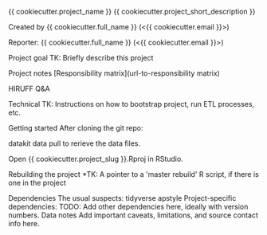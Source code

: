 {{ cookiecutter.project_name }}
{{ cookiecutter.project_short_description }}

Created by {{ cookiecutter.full_name }} (<{{ cookiecutter.email }}>)

Reporter: {{ cookiecutter.full_name }} (<{{ cookiecutter.email }}>)

Project goal
TK: Briefly describe this project

Project notes
[Responsibility matrix](url-to-responsibility matrix)

HIRUFF Q&A

Technical
TK: Instructions on how to bootstrap project, run ETL processes, etc.

Getting started
After cloning the git repo:

datakit data pull to rerieve the data files.

Open {{ cookiecutter.project_slug }}.Rproj in RStudio.

Rebuilding the project
*TK: A pointer to a 'master rebuild' R script, if there is one in the project

Dependencies
The usual suspects:
tidyverse
apstyle
Project-specific dependencies:
TODO: Add other dependencies here, ideally with version numbers.
Data notes
Add important caveats, limitations, and source contact info here.
